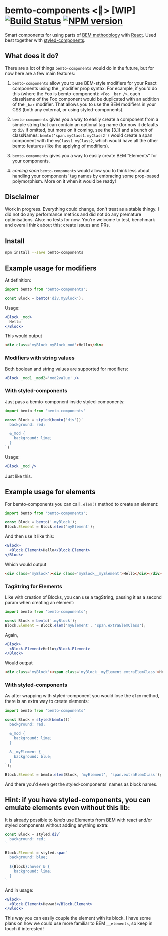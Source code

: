 # bemto-components <🍱> [WIP] [![Build Status][build]][build-link] [![NPM version][version]][version-link]

[build]: https://travis-ci.org/kizu/bemto-components.png?branch=master
[build-link]: https://travis-ci.org/kizu/bemto-components
[version]: https://badge.fury.io/js/bemto-components.png
[version-link]: https://www.npmjs.com/package/bemto-components

Smart components for using parts of [BEM methodology](https://en.bem.info/methodology/quick-start/) with [React](https://reactjs.org/). Used best together with [styled-components](https://www.styled-components.com/).


## What does it do?

There are a lot of things `bemto-components` would do in the future, but for now here are a few main features:

1. `bemto-components` allow you to use BEM-style modifiers for your React components using the _modifier prop syntax. For ecample, if you'd do this (where the Foo is bemto-component): `<Foo _bar />`, each className of the Foo component would be duplicated with an addition of the `_bar` modifier. That allows you to use the BEM modifiers in your CSS (both any external, or using styled-components).

2. `bemto-components` gives you a way to easily create a component from a simple string that can contain an optional tag name (for now it defaults to `div` if omitted, but more on it coming, see the [3.]) and a bunch of classNames: `bemto('span.myClass1.myClass2')` would create a span component with the `myClass1 myClass2`, which would have all the other bemto features (like the applying of modifiers).

2. `bemto-components` gives you a way to easily create BEM “Elements” for your components.

3. _coming soon_ `bemto-components` would allow you to think less about handling your components' tag names by embracing some prop-based polymorphism. More on it when it would be ready!


## Disclaimer

Work in progress. Everything could change, don't treat as a stable thingy. I did not do any performance metrics and did not do any premature optimisations. Also: no tests for now. You're welcome to test, benchmark and overall think about this; create issues and PRs.


## Install

```sh
npm install --save bemto-components
```

## Example usage for modifiers

At definition:

``` jsx
import bemto from 'bemto-components';

const Block = bemto('div.myBlock');
```

Usage:

``` jsx
<Block _mod>
  Hello
</Block>
```

This would output

``` html
<div class='myBlock myBlock_mod'>Hello</div>
```

### Modifiers with string values

Both boolean and string values are supported for modifiers:

``` jsx
<Block _mod1 _mod2='mod2value' />
```

### With styled-components

Just pass a bemto-component inside styled-components:

```jsx
import bemto from 'bemto-components'

const Block = styled(bemto('div'))`
  background: red;

  &_mod {
    background: lime;
  }
`)
```

Usage:

``` jsx
<Block _mod />
```

Just like this.

## Example usage for elements

For bemto-components you can call `.elem()` method to create an element:

``` jsx
import bemto from 'bemto-components';

const Block = bemto('.myBlock');
Block.Element = Block.elem('myElement');
```

And then use it like this:

``` jsx
<Block>
  <Block.Element>Hello</Block.Element>
</Block>
```

Which would output

``` html
<div class='myBlock'><div class='myBlock__myElement'>Hello</div></div>
```

### TagString for Elements

Like with creation of Blocks, you can use a tagString, passing it as a second param when creating an element:

``` jsx
import bemto from 'bemto-components';

const Block = bemto('.myBlock');
Block.Element = Block.elem('myElement', 'span.extraElemClass');
```

Again,

``` jsx
<Block>
  <Block.Element>Hello</Block.Element>
</Block>
```

Would output

``` html
<div class='myBlock'><span class='myBlock__myElement extraElemClass'>Hello</span></div>
```

### With styled-components

As after wrapping with styled-component you would lose the `elem` method, there is an extra way to create elements:

```jsx
import bemto from 'bemto-components'

const Block = styled(bemto())`
  background: red;

  &_mod {
    background: lime;
  }

  &__myElement {
    background: blue;
  }
`);

Block.Element = bemto.elem(Block, 'myElement', 'span.extraElemClass');
```

And there you'd even get the styled-components' names as block names.

## Hint: if you have styled-components, you can emulate elements even without this lib:

It is already possible to _kinda_ use Elements from BEM with react and/or styled components without adding anything extra:

```jsx
const Block = styled.div`
  background: red;
`

Block.Element = styled.span`
  background: blue;
  
  ${Block}:hover & {
    background: lime;
  }
`
```

And in usage:

```jsx
<Block>
  <Block.Element>Hewwo!</Block.Element>
</Block>
```

This way you can easily couple the element with its block. I have some plans on how we could use more familiar to BEM `__elements`, so keep in touch if interested!

